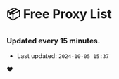 # :package: Free Proxy List
### Updated every 15 minutes.

- Last updated: `2024-10-05 15:37`

:heart:
